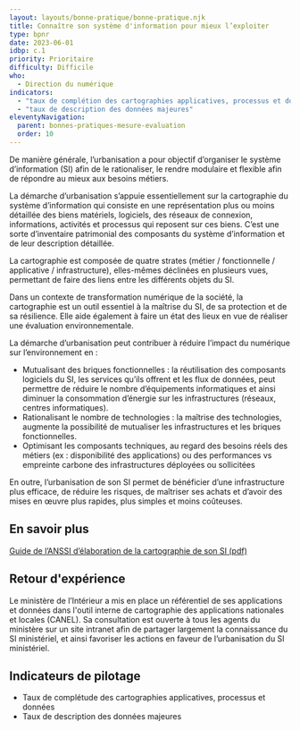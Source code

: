 ```yaml
---
layout: layouts/bonne-pratique/bonne-pratique.njk
title: Connaître son système d'information pour mieux l’exploiter
type: bpnr
date: 2023-06-01
idbp: c.1
priority: Prioritaire
difficulty: Difficile
who:
  - Direction du numérique
indicators:
  - "taux de complétion des cartographies applicatives, processus et données"
  - "taux de description des données majeures"
eleventyNavigation:
  parent: bonnes-pratiques-mesure-evaluation
  order: 10
---
```


De manière générale, l’urbanisation a pour objectif d’organiser le système d’information (SI) afin de le rationaliser, le rendre modulaire et flexible afin de répondre au mieux aux besoins métiers.

La démarche d’urbanisation s’appuie essentiellement sur la cartographie du système d’information qui consiste en une représentation plus ou moins détaillée des biens matériels, logiciels, des réseaux de connexion, informations, activités et processus qui reposent sur ces biens. C’est une sorte d’inventaire patrimonial des composants du système d’information et de leur description détaillée.

La cartographie est composée de quatre strates (métier / fonctionnelle / applicative / infrastructure), elles-mêmes déclinées en plusieurs vues, permettant de faire des liens entre les différents objets du SI.

Dans un contexte de transformation numérique de la société, la cartographie est un outil essentiel à la maîtrise du SI, de sa protection et de sa résilience. Elle aide également à faire un état des lieux en vue de réaliser une évaluation environnementale.

La démarche d’urbanisation peut contribuer à réduire l’impact du numérique sur l’environnement en :
* Mutualisant des briques fonctionnelles : la réutilisation des composants logiciels du SI, les services qu’ils offrent et les flux de données, peut permettre de réduire le nombre d’équipements informatiques et ainsi diminuer la consommation d’énergie sur les infrastructures (réseaux, centres informatiques).
* Rationalisant le nombre de technologies : la maîtrise des technologies, augmente la possibilité de mutualiser les infrastructures et les briques fonctionnelles.
*	Optimisant les composants techniques, au regard des besoins réels des métiers (ex : disponibilité des applications) ou des performances vs empreinte carbone des infrastructures déployées ou sollicitées

En outre, l’urbanisation de son SI permet de bénéficier d’une infrastructure plus efficace, de réduire les risques, de maîtriser ses achats et d’avoir des mises en œuvre plus rapides, plus simples et moins coûteuses.

## En savoir plus

[Guide de l’ANSSI d’élaboration de la cartographie de son SI (pdf)](https://www.ssi.gouv.fr/uploads/2018/11/guide-cartographie-systeme-information-anssi-pa-046.pdf)

## Retour d'expérience

Le ministère de l’Intérieur a mis en place un référentiel de ses applications et données dans l'outil interne de cartographie des applications nationales et locales (CANEL). Sa consultation est ouverte à tous les agents du ministère sur un site intranet afin de partager largement la connaissance du SI ministériel, et ainsi favoriser les actions en faveur de l’urbanisation du SI ministériel.

## Indicateurs de pilotage
*	Taux de complétude des cartographies applicatives, processus et données
*	Taux de description des données majeures

